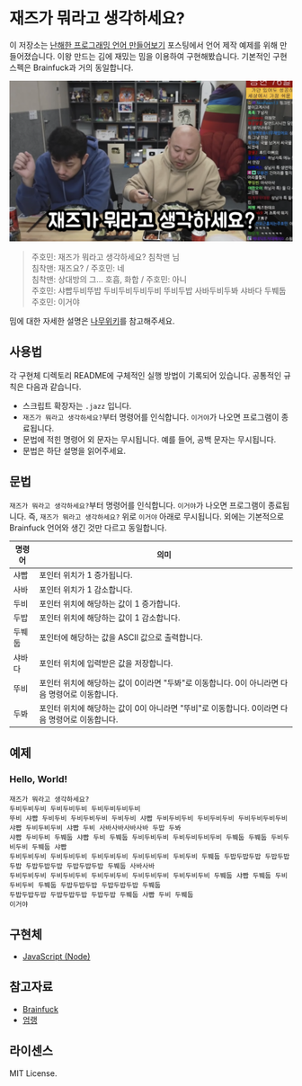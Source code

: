 # 재즈가 뭐라고 생각하세요?
이 저장소는 [난해한 프로그래밍 언어 만들어보기](https://kciter.so/posts/crafting-esolang) 포스팅에서 언어 제작 예제를 위해 만들어졌습니다. 이왕 만드는 김에 재밌는 밈을 이용하여 구현해봤습니다. 기본적인 구현 스펙은 Brainfuck과 거의 동일합니다.

<a href="https://www.youtube.com/watch?v=18OYMT2qUSY" target="_blank">
  <img src="./assets/thumbnail.png" alt="샤빱두비뚜밥 두비두비두비두비 뚜비두밥 사바두비두봐 샤바다 두붸둡" />
</a>

> 주호민: 재즈가 뭐라고 생각하세요? 침착맨 님<br />
> 침착맨: 재즈요? / 주호민: 네<br />
> 침착맨: 상대방의 그... 호흡, 화합 / 주호민: 아니<br />
> 주호민: 샤빱두비뚜밥 두비두비두비두비 뚜비두밥 사바두비두봐 샤바다 두붸둡<br />
> 주호민: 이거야

밈에 대한 자세한 설명은 [나무위키](https://namu.wiki/w/%EC%9E%AC%EC%A6%88%EB%A5%BC%20%EB%AD%90%EB%9D%BC%EA%B3%A0%20%EC%83%9D%EA%B0%81%ED%95%98%EC%84%B8%EC%9A%94%3F)를 참고해주세요.

## 사용법
각 구현체 디렉토리 README에 구체적인 실행 방법이 기록되어 있습니다. 공통적인 규칙은 다음과 같습니다.
* 스크립트 확장자는 `.jazz` 입니다.
* `재즈가 뭐라고 생각하세요?`부터 명령어를 인식합니다. `이거야`가 나오면 프로그램이 종료됩니다.
* 문법에 적힌 명령어 외 문자는 무시됩니다. 예를 들어, 공백 문자는 무시됩니다.
* 문법은 하단 설명을 읽어주세요.

## 문법
`재즈가 뭐라고 생각하세요?`부터 명령어를 인식합니다. `이거야`가 나오면 프로그램이 종료됩니다. 즉, `재즈가 뭐라고 생각하세요?` 위로 `이거야` 아래로 무시됩니다. 외에는 기본적으로 Brainfuck 언어와 생긴 것만 다르고 동일합니다.

| 명령어 | 의미 |
|------|-----|
| 샤빱  | 포인터 위치가 1 증가됩니다. |
| 사바  | 포인터 위치가 1 감소합니다. |
| 두비  | 포인터 위치에 해당하는 값이 1 증가합니다. |
| 두밥  | 포인터 위치에 해당하는 값이 1 감소합니다. |
| 두붸둡 | 포인터에 해당하는 값을 ASCII 값으로 출력합니다. |
| 샤바다 | 포인터 위치에 입력받은 값을 저장합니다. |
| 뚜비  | 포인터 위치에 해당하는 값이 0이라면 "두봐"로 이동합니다. 0이 아니라면 다음 명령어로 이동합니다. |
| 두봐  | 포인터 위치에 해당하는 값이 0이 아니라면 "뚜비"로 이동합니다. 0이라면 다음 명령어로 이동합니다. |

## 예제
### Hello, World!
```
재즈가 뭐라고 생각하세요?
두비두비두비 두비두비두비 두비두비두비두비
뚜비 샤빱 두비두비 두비두비두비 두비두비 샤빱 두비두비두비 두비두비두비 두비두비두비두비 샤빱 두비두비두비 샤빱 두비 사바사바사바사바 두밥 두봐
샤빱 두비두비 두붸둡 샤빱 두비 두붸둡 두비두비두비 두비두비두비두비 두붸둡 두붸둡 두비두비두비 두붸둡 샤빱
두비두비두비 두비두비두비 두비두비두비 두비두비두비 두비두비 두붸둡 두밥두밥두밥 두밥두밥두밥 두밥두밥두밥 두밥두밥두밥 두붸둡 사바사바
두비두비두비 두비두비두비 두비두비두비 두비두비두비 두비두비두비 두붸둡 샤빱 두붸둡 두비두비두비 두붸둡 두밥두밥두밥 두밥두밥두밥 두붸둡
두밥두밥두밥 두밥두밥두밥 두밥두밥 두붸둡 샤빱 두비 두붸둡
이거야
```

## 구현체
* [JavaScript (Node)](./node)

## 참고자료
* [Brainfuck](https://github.com/kciter/brainfuck-impl)
* [엄랭](https://github.com/rycont/umjunsik-lang)

## 라이센스
MIT License.
